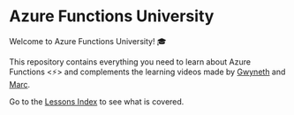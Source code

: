 # Azure Functions University

Welcome to Azure Functions University! 🎓

This repository contains everything you need to learn about Azure Functions &lt;⚡&gt; and complements the learning videos made by [Gwyneth](https://twitter.com/madebygps) and [Marc](https://twitter.com/marcduiker).

Go to the [Lessons Index](lessons/_index.md) to see what is covered.
